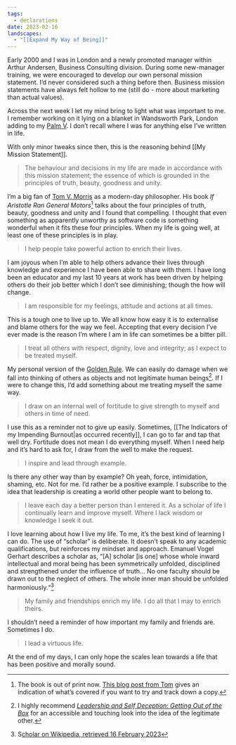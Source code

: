 ```yaml
---
tags:
  - declarations
date: 2023-02-16
landscapes:
  - "[[Expand My Way of Being]]"
---
```

Early 2000 and I was in London and a newly promoted manager within Arthur Andersen, Business Consulting division. During some new-manager training, we were encouraged to develop our own personal mission statement. I’d never considered such a thing before then. Business mission statements have always felt hollow to me (still do - more about marketing than actual values).

Across the next week I let my mind bring to light what was important to me. I remember working on it lying on a blanket in Wandsworth Park, London adding to my [Palm V](https://en.wikipedia.org/wiki/Palm_V). I don’t recall where I was for anything else I’ve written in life.

With only minor tweaks since then, this is the reasoning behind [[My Mission Statement]].

> The behaviour and decisions in my life are made in accordance with this mission statement; the essence of which is grounded in the principles of truth, beauty, goodness and unity.

I’m a big fan of [Tom V. Morris](https://www.tomvmorris.com) as a modern-day philosopher. His book _If Aristotle Ran General Motors_[^1] talks about the four principles of truth, beauty, goodness and unity and I found that compelling. I thought that even something as apparently unworthy as software code is something wonderful when it fits these four principles. When my life is going well, at least one of these principles is in play.

> I help people take powerful action to enrich their lives.

I am joyous when I’m able to help others advance their lives through knowledge and experience I have been able to share with them. I have long been an educator and my last 10 years at work has been driven by helping others do their job better which I don’t see diminishing; though the how will change.

> I am responsible for my feelings, attitude and actions at all times.

This is a tough one to live up to. We all know how easy it is to externalise and blame others for the way we feel. Accepting that every decision I’ve ever made is the reason I’m where I am in life can sometimes be a bitter pill.

> I treat all others with respect, dignity, love and integrity; as I expect to be treated myself.

My personal version of the [Golden Rule](https://en.wikipedia.org/wiki/Golden_Rule). We can easily do damage when we fall into thinking of others as objects and not legitimate human beings[^2]. If I were to change this, I’d add something about me treating myself the same way.

> I draw on an internal well of fortitude to give strength to myself and others in time of need. 

I use this as a reminder not to give up easily. Sometimes, [[The Indicators of my Impending Burnout|as occurred recently]], I can go to far and tap that well dry. Fortitude does not mean I do everything myself. When I need help and it’s hard to ask for, I draw from the well to make the request.

> I inspire and lead through example.

Is there any other way than by example? Oh yeah, force, intimidation, shaming, etc. Not for me. I’d rather be a positive example. I subscribe to the idea that leadership is creating a world other people want to belong to.

> I leave each day a better person than I entered it. As a scholar of life I continually learn and improve myself. Where I lack wisdom or knowledge I seek it out.

I love learning about how I live my life. To me, it’s the best kind of learning I can do. The use of “scholar” is deliberate. It doesn’t speak to any academic qualifications, but reinforces my mindset and approach. Emanuel Vogel Gerhart describes a scholar as, “[A] scholar [is one] whose whole inward intellectual and moral being has been symmetrically unfolded, disciplined and strengthened under the influence of truth... No one faculty should be drawn out to the neglect of others. The whole inner man should be unfolded harmoniously.“[^3]

>  My family and friendships enrich my life. I do all that I may to enrich theirs.

I shouldn’t need a reminder of how important my family and friends are. Sometimes I do.

> I lead a virtuous life.

At the end of my days, I can only hope the scales lean towards a life that has been positive and morally sound.


[^1]:	The book is out of print now. [This blog post from Tom](https://www.tomvmorris.com/blog/2021/3/28/truth-beauty-goodness-unity) gives an indication of what’s covered if you want to try and track down a copy.

[^2]:	I highly recommend _[Leadership and Self Deception: Getting Out of the Box](https://www.goodreads.com/book/show/180463.Leadership_and_Self_Deception)_ for an accessible and touching look into the idea of the legitimate other.

[^3]:	S[cholar on Wikipedia, retrieved 16 February 2023](https://en.wikipedia.org/w/index.php?title=Scholar&oldid=1139071528)
